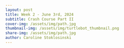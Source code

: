 ```yaml
---
layout: post
title: Week 2 - June 3rd, 2024
subtitle: Crash Course Part II
cover-img: /assets/img/path.jpg
thumbnail-img: /assets/img/turtlebot_thumbnail.png
share-img: /assets/img/path.jpg
author: Caroline Stoklosinski
---
```


